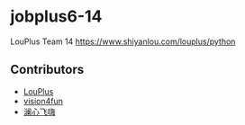 # jobplus6-14

LouPlus Team 14 https://www.shiyanlou.com/louplus/python

## Contributors

* [LouPlus](https://github.com/LouPlus)
* [vision4fun](https://github.com/vision4fun)
* [澜心飞嗨](https://github.com/molandao)
